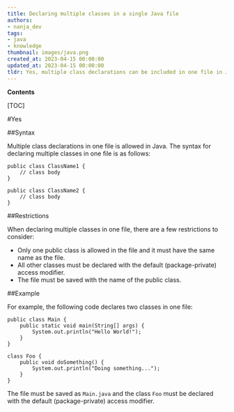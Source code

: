 ```yaml
---
title: Declaring multiple classes in a single Java file
authors:
- nanja_dev
tags:
- java
- knowledge
thumbnail: images/java.png
created_at: 2023-04-15 00:00:00
updated_at: 2023-04-15 00:00:00
tldr: Yes, multiple class declarations can be included in one file in Java, as long as only one of the classes is declared public.
---
```


**Contents**

[TOC]

#Yes

##Syntax

Multiple class declarations in one file is allowed in Java. The syntax for declaring multiple classes in one file is as follows:

```
public class ClassName1 {
    // class body
}

public class ClassName2 {
    // class body
}
```

##Restrictions

When declaring multiple classes in one file, there are a few restrictions to consider:

- Only one public class is allowed in the file and it must have the same name as the file.
- All other classes must be declared with the default (package-private) access modifier.
- The file must be saved with the name of the public class.

##Example

For example, the following code declares two classes in one file:

```
public class Main {
    public static void main(String[] args) {
        System.out.println("Hello World!");
    }
}

class Foo {
    public void doSomething() {
        System.out.println("Doing something...");
    }
}
```

The file must be saved as `Main.java` and the class `Foo` must be declared with the default (package-private) access modifier.
